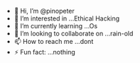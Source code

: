 - 👋 Hi, I’m @pinopeter
- 👀 I’m interested in ...Ethical Hacking 
- 🌱 I’m currently learning ...Os
- 💞️ I’m looking to collaborate on ...rain-old
- 📫 How to reach me ...dont
- ⚡ Fun fact: ...nothing

<!---
pinopeter/pinopeter is a ✨ special ✨ repository because its `README.md` (this file) appears on your GitHub profile.
You can click the Preview link to take a look at your changes.
--->
